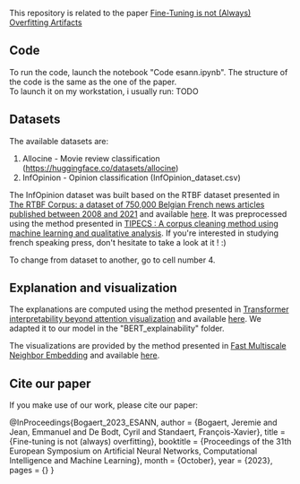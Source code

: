 This repository is related to the paper [Fine-Tuning is not (Always) Overfitting Artifacts](https://perso.uclouvain.be/fstandae/PUBLIS/303.pdf)

## Code ##
To run the code, launch the notebook "Code esann.ipynb". The structure of the code is the same as the one of the paper.  
To launch it on my workstation, i usually run: TODO

## Datasets ##
The available datasets are:
  1) Allocine - Movie review classification (https://huggingface.co/datasets/allocine)
  2) InfOpinion - Opinion classification (InfOpinion_dataset.csv)

The InfOpinion dataset was built based on the RTBF dataset presented in [The RTBF Corpus: a dataset of 750,000 Belgian French news articles published between 2008 and 2021](https://dial.uclouvain.be/pr/boreal/object/boreal:276580) and available [here](https://dataverse.uclouvain.be/dataset.xhtml?persistentId=doi:10.14428/DVN/PEVSSI). It was preprocessed using the method presented in [TIPECS : A corpus cleaning method using machine learning and qualitative analysis](https://dial.uclouvain.be/pr/boreal/object/boreal:276581). If you're interested in studying french speaking press, don't hesitate to take a look at it ! :) 

To change from dataset to another, go to cell number 4.

## Explanation and visualization ##
The explanations are computed using the method presented in [Transformer interpretability beyond attention visualization](https://openaccess.thecvf.com/content/CVPR2021/papers/Chefer_Transformer_Interpretability_Beyond_Attention_Visualization_CVPR_2021_paper.pdf) and available [here](https://github.com/hila-chefer/Transformer-Explainability). We adapted it to our model in the "BERT_explainability" folder. 

The visualizations are provided by the method presented in [Fast Multiscale Neighbor Embedding](https://ieeexplore.ieee.org/document/9308987) and available [here](https://github.com/cdebodt/Fast_Multi-scale_NE). 

## Cite our paper ##
If you make use of our work, please cite our paper:

@InProceedings{Bogaert_2023_ESANN,
    author    = {Bogaert, Jeremie and Jean, Emmanuel and De Bodt, Cyril and Standaert, François-Xavier},
    title     = {Fine-tuning is not (always) overfitting},
    booktitle = {Proceedings of the 31th European Symposium on Artificial Neural Networks, Computational Intelligence and Machine Learning},
    month     = {October},
    year      = {2023},
    pages     = {}
}


